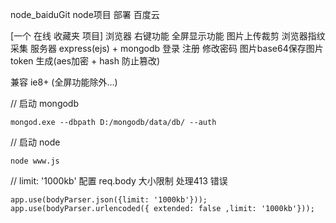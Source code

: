 
node_baiduGit node项目 部署 百度云

<!--http://jackdizhu.duapp.com-->
<!--http://jackdizhu.duapp.com/oauth/wx_login-->

<!--https://jackdizhu.github.io/node_express_mongodb_app/-->

\[一个 在线 收藏夹 项目\]
    浏览器 右键功能 全屏显示功能 图片上传裁剪 浏览器指纹采集
    服务器 express(ejs) + mongodb 登录 注册 修改密码 图片base64保存图片 token 生成(aes加密 + hash 防止篡改)

兼容 ie8+ (全屏功能除外...)

// 启动 mongodb

    mongod.exe --dbpath D:/mongodb/data/db/ --auth
    
// 启动 node

    node www.js

<!--
mongodb 用户名密码登录 配置  Mongodb3.0
db.createUser({"user":"root","pwd":"1234","customData":{employeeId:12345},"roles":[{role:"clusterAdmin",db:"admin"},{role:"readAnyDatabase",db:"admin"},"readWrite"]},{w:"majority",wtimeout:5000})
-->

// limit: '1000kb' 配置 req.body 大小限制 处理413 错误

    app.use(bodyParser.json({limit: '1000kb'}));
    app.use(bodyParser.urlencoded({ extended: false ,limit: '1000kb'}));
